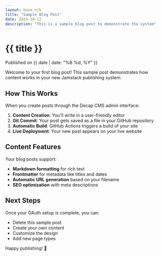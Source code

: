```yaml
---
layout: base.njk
title: "Sample Blog Post"
date: 2024-10-12
description: "This is a sample blog post to demonstrate the system"
---
```


# {{ title }}

<div class="post-meta">
Published on {{ date | date: "%B %d, %Y" }}
</div>

Welcome to your first blog post! This sample post demonstrates how content works in your new Jamstack publishing system.

## How This Works

When you create posts through the Decap CMS admin interface:

1. **Content Creation**: You'll write in a user-friendly editor
2. **Git Commit**: Your post gets saved as a file in your GitHub repository
3. **Automatic Build**: GitHub Actions triggers a build of your site
4. **Live Deployment**: Your new post appears on your live website

## Content Features

Your blog posts support:

- **Markdown formatting** for rich text
- **Frontmatter** for metadata like titles and dates
- **Automatic URL generation** based on your filename
- **SEO optimization** with meta descriptions

## Next Steps

Once your OAuth setup is complete, you can:

- Delete this sample post
- Create your own content
- Customize the design
- Add new page types

Happy publishing! 🚀